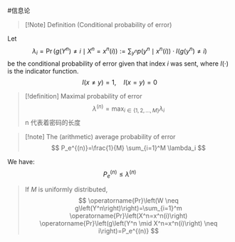 #信息论 

>[!Note] Definition (Conditional probability of error) 

Let
$$
\lambda_i=\operatorname{Pr}\left(g\left(Y^n\right) \neq i \mid X^n=x^n(i)\right):=\sum_{y^n} p\left(y^n \mid x^n(i)\right)\cdot I\left(g\left(y^n\right) \neq i\right)
$$
be the conditional probability of error given that index $i$ was sent, where $I(\cdot)$ is the indicator function.
$$
I(x \neq y)=1, \quad I(x=y)=0
$$
>[!definition] Maximal probability of error
$$
\lambda^{(n)}=\max _{i \in\{1,2, \ldots, M\}} \lambda_i
$$
 n 代表着密码的长度



>[!note] The (arithmetic) average probability of error
$$
P_e^{(n)}=\frac{1}{M} \sum_{i=1}^M \lambda_i
$$

We have: 
$$P_e^{(n)} \leq \lambda^{(n)}$$

>If $M$ is uniformly distributed,
$$
\operatorname{Pr}\left(W \neq g\left(Y^n\right)\right)=\sum_{i=1}^m \operatorname{Pr}\left(X^n=x^n(i)\right) \operatorname{Pr}\left(g\left(Y^n \mid X^n=x^n(i)\right) \neq i\right)=P_e^{(n)}
$$